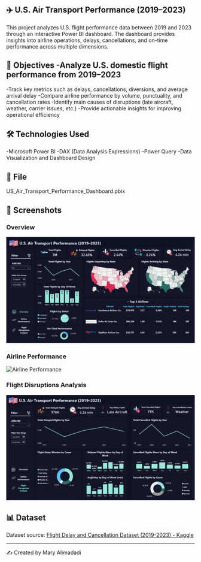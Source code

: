 ## ✈️ U.S. Air Transport Performance (2019–2023)

This project analyzes U.S. flight performance data between 2019 and 2023 through an interactive Power BI dashboard. 
The dashboard provides insights into airline operations, delays, cancellations, and on-time performance across multiple dimensions.


## 🎯 Objectives -Analyze U.S. domestic flight performance from 2019–2023 
-Track key metrics such as delays, cancellations, diversions, and average arrival delay 
-Compare airline performance by volume, punctuality, and cancellation rates 
-Identify main causes of disruptions (late aircraft, weather, carrier issues, etc.) 
-Provide actionable insights for improving operational efficiency


## 🛠️ Technologies Used 
-Microsoft Power BI 
-DAX (Data Analysis Expressions) 
-Power Query 
-Data Visualization and Dashboard Design


## 📂 File
US_Air_Transport_Performance_Dashboard.pbix


## 📸 Screenshots 
### Overview  
![Overview](screenshots/Overview.png)

### Airline Performance 
![Airline Performance](screenshots/Airline%20Performance.png)

### Flight Disruptions Analysis
![Flight Disruptions Analysis](screenshots/Flight%20Disruptions%20Analysis.png)


## 📊 Dataset
Dataset source: 
[Flight Delay and Cancellation Dataset (2019-2023) - Kaggle](https://www.kaggle.com/datasets/patrickzel/flight-delay-and-cancellation-dataset-2019-2023)

---


✍️ Created by Mary Alimadadi
